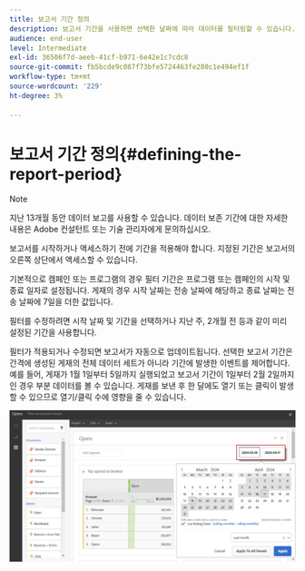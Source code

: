 ```yaml
---
title: 보고서 기간 정의
description: 보고서 기간을 사용하면 선택한 날짜에 따라 데이터를 필터링할 수 있습니다.
audience: end-user
level: Intermediate
exl-id: 36506f7d-aeeb-41cf-b971-6e42e1c7cdc8
source-git-commit: fb5bcde9c087f73bfe5724463fe280c1e494ef1f
workflow-type: tm+mt
source-wordcount: '229'
ht-degree: 3%

---
```


# 보고서 기간 정의{#defining-the-report-period}

>[!NOTE]
>
>지난 13개월 동안 데이터 보고를 사용할 수 있습니다. 데이터 보존 기간에 대한 자세한 내용은 Adobe 컨설턴트 또는 기술 관리자에게 문의하십시오.

보고서를 시작하거나 액세스하기 전에 기간을 적용해야 합니다. 지정된 기간은 보고서의 오른쪽 상단에서 액세스할 수 있습니다.

기본적으로 캠페인 또는 프로그램의 경우 필터 기간은 프로그램 또는 캠페인의 시작 및 종료 일자로 설정됩니다. 게재의 경우 시작 날짜는 전송 날짜에 해당하고 종료 날짜는 전송 날짜에 7일을 더한 값입니다.

필터를 수정하려면 시작 날짜 및 기간을 선택하거나 지난 주, 2개월 전 등과 같이 미리 설정된 기간을 사용합니다.

필터가 적용되거나 수정되면 보고서가 자동으로 업데이트됩니다. 선택한 보고서 기간은 간격에 생성된 게재의 전체 데이터 세트가 아니라 기간에 발생한 이벤트를 제어합니다. 예를 들어, 게재가 1월 1일부터 5일까지 실행되었고 보고서 기간이 1일부터 2월 2일까지인 경우 부분 데이터를 볼 수 있습니다. 게재를 보낸 후 한 달에도 열기 또는 클릭이 발생할 수 있으므로 열기/클릭 수에 영향을 줄 수 있습니다.

![](assets/campaign_reports_5.png)
